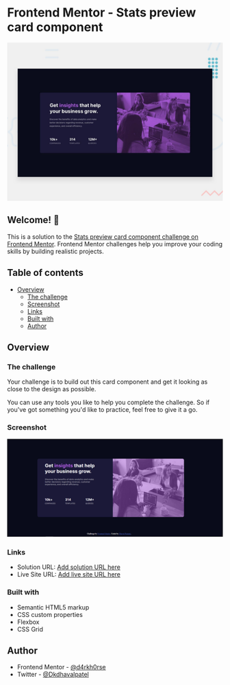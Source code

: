 # Frontend Mentor - Stats preview card component

![Stats preview card component challenge on Frontend Mentor](./design/desktop-preview.jpg)

## Welcome! 👋

This is a solution to the [Stats preview card component challenge on Frontend Mentor](https://www.frontendmentor.io/challenges/stats-preview-card-component-8JqbgoU62). Frontend Mentor challenges help you improve your coding skills by building realistic projects. 

## Table of contents

- [Overview](#overview)
  - [The challenge](#the-challenge)
  - [Screenshot](#screenshot)
  - [Links](#links)
  - [Built with](#built-with)
  - [Author](#author)

## Overview

### The challenge

Your challenge is to build out this card component and get it looking as close to the design as possible.

You can use any tools you like to help you complete the challenge. So if you've got something you'd like to practice, feel free to give it a go.


### Screenshot

![](./screenshot.png)


### Links

- Solution URL: [Add solution URL here](https://www.frontendmentor.io/solutions/stats-preview-card-0DDH0HEVw)
- Live Site URL: [Add live site URL here](https://stats-card-sol.netlify.app/)

### Built with

- Semantic HTML5 markup
- CSS custom properties
- Flexbox
- CSS Grid

## Author

- Frontend Mentor - [@d4rkh0rse](https://www.frontendmentor.io/profile/d4rkh0rse)
- Twitter - [@Dkdhavalpatel](https://www.twitter.com/Dkdhavalpatel)
